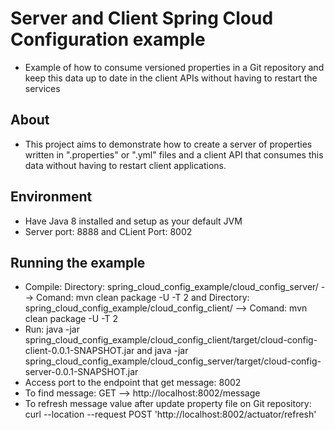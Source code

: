 # Server and Client Spring Cloud Configuration example
- Example of how to consume versioned properties in a Git repository and keep this data up to date in the client APIs without having to restart the services

## About
- This project aims to demonstrate how to create a server of properties written in ".properties" or ".yml" files and a client API that consumes this data without having to restart client applications.

## Environment
- Have Java 8 installed and setup as your default JVM
- Server port: 8888 and CLient Port: 8002

## Running the example
- Compile: Directory: spring_cloud_config_example/cloud_config_server/ --> Comand: mvn clean package -U -T 2 and Directory: spring_cloud_config_example/cloud_config_client/ --> Comand: mvn clean package -U -T 2
- Run: java -jar spring_cloud_config_example/cloud_config_client/target/cloud-config-client-0.0.1-SNAPSHOT.jar and java -jar spring_cloud_config_example/cloud_config_server/target/cloud-config-server-0.0.1-SNAPSHOT.jar
- Access port to the endpoint that get message: 8002
- To find message: GET --> http://localhost:8002/message
- To refresh message value after update property file on Git repository: curl --location --request POST 'http://localhost:8002/actuator/refresh'

